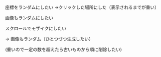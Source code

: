 座標をランダムにしたい
→クリックした場所にした（表示されるまでが重い）


画像もランダムにしたい


スクロールでモザイクにしたい

→
画像もランダム（ひとつづつ生成したい）

(重いので一定の数を超えたら古いものから順に削除したい)